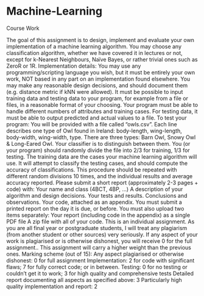 # Machine-Learning
Course Work

The goal of this assignment is to design, implement and evaluate your own implementation of a machine learning algorithm. You may choose any classification algorithm, whether we have covered it in lectures or not, except for k-Nearest Neighbours, Naïve Bayes, or rather trivial ones such as ZeroR or 1R.
Implementation details:
You may use any programming/scripting language you wish, but it must be entirely your own work, NOT based in any part on an implementation found elsewhere.
You may make any reasonable design decisions, and should document them (e.g. distance metric if kNN were allowed).
It must be possible to input training data and testing data to your program, for example from a file or files, in a reasonable format of your choosing. Your program must be able to handle different numbers of attributes and training cases. For testing data, it must be able to output predicted and actual values to a file.
To test your program:
You will be provided with a file called “owls.csv”.
Each line describes one type of Owl found in Ireland: body-length, wing-length, body-width, wing-width, type.
There are three types: Barn Owl, Snowy Owl & Long-Eared Owl. Your classifier is to distinguish between them.
You (or your program) should randomly divide the file into 2/3 for training, 1/3 for testing. The training data are the cases your machine learning algorithm will use. It will attempt to classify the testing cases, and should compute the accuracy of classifications.
This procedure should be repeated with different random divisions 10 times, and the individual results and average accuracy reported.
Please submit a short report (approximately 2-3 pages + code) with:
Your name and class (4BCT, 4BP, …)
A description of your algorithm and design decisions.
Your tests and results.
Conclusions and observations.
Your code, attached as an appendix.
You must submit a printed report on the day it is due, or before. You must also upload two items separately:
Your report (including code in the appendix) as a single PDF file
A zip file with all of your code.
This is an individual assignment. As you are all final year or postgraduate students, I will treat any plagiarism (from another student or other sources) very seriously. If any aspect of your work is plagiarised or is otherwise dishonest, you will receive 0 for the full assignment..
This assignment will carry a higher weight than the previous ones. Marking scheme (out of 15):
Any aspect plagiarised or otherwise dishonest: 0 for full assignment
Implementation: 2 for code with significant flaws; 7 for fully correct code; or in between.
Testing: 0 for no testing or couldn’t get it to work; 3 for high quality and comprehensive tests
Detailed report documenting all aspects as specified above: 3
Particularly high quality implementation and report: 2
